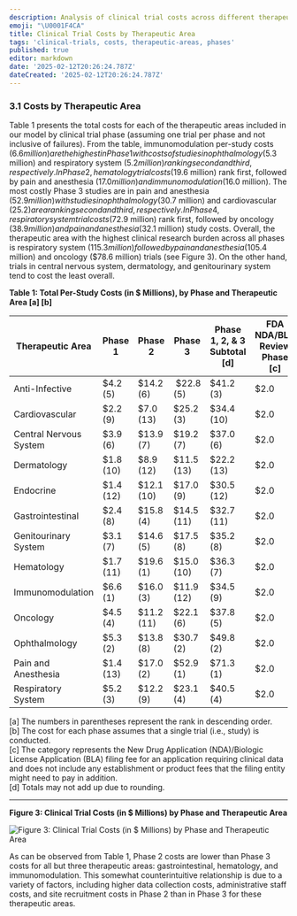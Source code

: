 ```yaml
---
description: Analysis of clinical trial costs across different therapeutic areas and phases
emoji: "\U0001F4CA"
title: Clinical Trial Costs by Therapeutic Area
tags: 'clinical-trials, costs, therapeutic-areas, phases'
published: true
editor: markdown
date: '2025-02-12T20:26:24.787Z'
dateCreated: '2025-02-12T20:26:24.787Z'
---
```

### 3.1 Costs by Therapeutic Area

Table 1 presents the total costs for each of the therapeutic areas included in our model by clinical trial phase (assuming one trial per phase and not inclusive of failures). From the table, immunomodulation per-study costs ($6.6 million) are the highest in Phase 1 with costs of studies in ophthalmology ($5.3 million) and respiratory system ($5.2 million) ranking second and third, respectively. In Phase 2, hematology trial costs ($19.6 million) rank first, followed by pain and anesthesia ($17.0 million) and immunomodulation ($16.0 million). The most costly Phase 3 studies are in pain and anesthesia ($52.9 million) with studies in ophthalmology ($30.7 million) and cardiovascular ($25.2) area ranking second and third, respectively. In Phase 4, respiratory system trial costs ($72.9 million) rank first, followed by oncology ($38.9 million) and pain and anesthesia ($32.1 million) study costs. Overall, the therapeutic area with the highest clinical research burden across all phases is respiratory system ($115.3 million) followed by pain and anesthesia ($105.4 million) and oncology ($78.6 million) trials (see Figure 3). On the other hand, trials in central nervous system, dermatology, and genitourinary system tend to cost the least overall.

**Table 1: Total Per-Study Costs (in $ Millions), by Phase and Therapeutic Area \[a\] \[b\]**

| Therapeutic Area | Phase 1 | Phase 2 | Phase 3 | Phase 1, 2, & 3 Subtotal \[d\] | FDA NDA/BLA Review Phase \[c\] | Phase 4 | Total \[d\] |
| --- | --- | --- | --- | --- | --- | --- | --- |
| Anti-Infective | $4.2 (5) | $14.2 (6) |  $22.8 (5) | $41.2 (3) | $2.0 | $11.0 (12) | **$54.2 (10)** |
| Cardiovascular | $2.2 (9) | $7.0 (13) | $25.2 (3) | $34.4 (10) | $2.0 | $27.8 (4) | **$64.1 (6)** |
| Central Nervous System | $3.9 (6) | $13.9 (7) | $19.2 (7) | $37.0 (6) | $2.0 | $14.1 (11) | **$53.1 (11)** |
| Dermatology | $1.8 (10) | $8.9 (12) | $11.5 (13) | $22.2 (13) | $2.0 | $25.2 (7) | **$49.3 (12)** |
| Endocrine | $1.4 (12) | $12.1 (10) | $17.0 (9) | $30.5 (12) | $2.0 | $26.7 (6) | **$59.1 (7)** |
| Gastrointestinal | $2.4 (8) | $15.8 (4) | $14.5 (11) | $32.7 (11) | $2.0 | $21.8 (8) | **$56.4 (8)** |
| Genitourinary System | $3.1 (7) | $14.6 (5) | $17.5 (8) | $35.2 (8) | $2.0 | $6.8 (13) | **$44.0 (13)** |
| Hematology | $1.7 (11) | $19.6 (1) | $15.0 (10) | $36.3 (7) | $2.0 | $27.0 (5) | **$65.2 (5)** |
| Immunomodulation | $6.6 (1) | $16.0 (3) | $11.9 (12) | $34.5 (9) | $2.0 | $19.8 (9) | **$56.2 (9)** |
| Oncology | $4.5 (4) | $11.2 (11) | $22.1 (6) | $37.8 (5) | $2.0 | $38.9 (2) | **$78.6 (3)** |
| Ophthalmology | $5.3 (2) | $13.8 (8) | $30.7 (2) | $49.8 (2) | $2.0 | $17.6 (10) | **$69.4 (4)** |
| Pain and Anesthesia | $1.4 (13) | $17.0 (2) | $52.9 (1) | $71.3 (1) | $2.0 | $32.1 (3) | **$105.4 (2)** |
| Respiratory System | $5.2 (3) | $12.2 (9) | $23.1 (4) | $40.5 (4) | $2.0 | $72.9 (1) | **$115.3 (1)** |

\[a\] The numbers in parentheses represent the rank in descending order.  
\[b\] The cost for each phase assumes that a single trial (i.e., study) is conducted.  
\[c\] The category represents the New Drug Application (NDA)/Biologic License Application (BLA) filing fee for an application requiring clinical data and does not include any establishment or product fees that the filing entity might need to pay in addition.  
\[d\] Totals may not add up due to rounding.

---

**Figure 3: Clinical Trial Costs (in $ Millions) by Phase and Therapeutic Area**

![Figure 3: Clinical Trial Costs (in $ Millions) by Phase and Therapeutic Area](https://aspe.hhs.gov/sites/default/files/private/images-reports/examination-clinical-trial-costs-and-barriers-drug-development/Figure%203.png)

As can be observed from Table 1, Phase 2 costs are lower than Phase 3 costs for all but three therapeutic areas: gastrointestinal, hematology, and immunomodulation. This somewhat counterintuitive relationship is due to a variety of factors, including higher data collection costs, administrative staff costs, and site recruitment costs in Phase 2 than in Phase 3 for these therapeutic areas.


